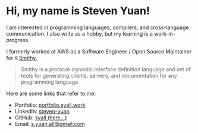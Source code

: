 # Hi, my name is Steven Yuan!

I am interested in programming languages, compilers, and cross-language communication. I also write as a hobby, but my learning is a work-in-progress.

I formerly worked at AWS as a Software Engineer / Open Source Maintainer for [<img alt="Smithy" src="https://github.com/awslabs/smithy/raw/main/docs/_static/favicon.png" width="12">Smithy](https://github.com/awslabs/smithy).

> Smithy is a protocol-agnostic interface definition language and set of tools for generating clients, servers, and documentation for any programming language.

Here are some links that refer to me:

- Portfolio: [portfolio.syall.work](https://portfolio.syall.work)
- LinkedIn: [steven-yuan](https://www.linkedin.com/in/steven-yuan/)
- GitHub: [syall (here...)](https://www.github.com/syall)
- Email: [s.yuan.all@gmail.com](mailto:s.yuan.all@gmail.com)
